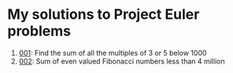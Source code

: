 # My solutions to Project Euler problems

1. [001](http://tech.jjude.com/euler-001): Find the sum of all the multiples of 3 or 5 below 1000
2. [002](http://tech.jjude.com/euler-002): Sum of even valued Fibonacci numbers less than 4 million